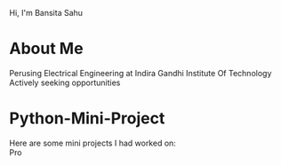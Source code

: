 Hi, I'm Bansita Sahu
# About Me
Perusing Electrical Engineering at Indira Gandhi Institute Of Technology
<br>
Actively seeking opportunities
# Python-Mini-Project
Here are some mini projects I had worked on:
<br>
Pro
